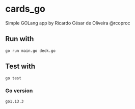 # cards_go
Simple GOLang app by Ricardo César de Oliveira @rcoproc

## Run with

    go run main.go deck.go

## Test with

    go test

### Go version 

    go1.13.3